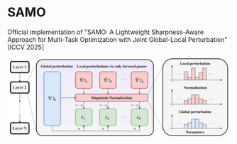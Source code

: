 # SAMO
Official implementation of "SAMO: A Lightweight Sharpness-Aware Approach for Multi-Task Optimization with Joint Global-Local Perturbation" [ICCV 2025]


![SAMO](/misc/samo.png)
